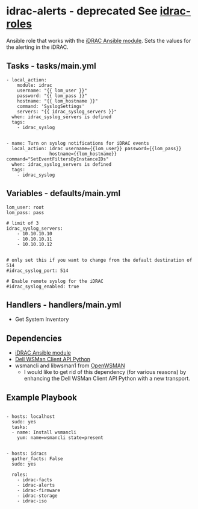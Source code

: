 # idrac-alerts - deprecated See [idrac-roles](https://github.com/hbeatty/idrac-roles)
Ansible role that works with the [iDRAC Ansible module](https://github.com/hbeatty/iDRAC-Ansible-module). Sets the values for the alerting in the iDRAC.

## Tasks - tasks/main.yml

```
- local_action: 
    module: idrac
    username: "{{ lom_user }}"
    password: "{{ lom_pass }}"
    hostname: "{{ lom_hostname }}"
    command: 'SyslogSettings'
    servers: "{{ idrac_syslog_servers }}"
  when: idrac_syslog_servers is defined
  tags:
    - idrac_syslog


- name: Turn on syslog notifications for iDRAC events
  local_action: idrac username={{lom_user}} password={{lom_pass}}
                hostname={{lom_hostname}} command="SetEventFiltersByInstanceIDs"
  when: idrac_syslog_servers is defined
  tags:
    - idrac_syslog
```

## Variables - defaults/main.yml

```
lom_user: root
lom_pass: pass

# limit of 3
idrac_syslog_servers:
    - 10.10.10.10
    - 10.10.10.11
    - 10.10.10.12


# only set this if you want to change from the default destination of 514
#idrac_syslog_port: 514

# Enable remote syslog for the iDRAC
#idrac_syslog_enabled: true
```

## Handlers - handlers/main.yml

* Get System Inventory

## Dependencies

* [iDRAC Ansible module](https://github.com/hbeatty/iDRAC-Ansible-module)
* [Dell WSMan Client API Python](https://github.com/hbeatty/dell-wsman-client-api-python)
* wsmancli and libwsman1 from [OpenWSMAN](https://openwsman.github.io/)
  * I would like to get rid of this dependency (for various reasons) by enhancing the Dell WSMan Client API Python with a new transport.

## Example Playbook

```

- hosts: localhost
  sudo: yes
  tasks:
  - name: Install wsmancli
    yum: name=wsmancli state=present


- hosts: idracs
  gather_facts: False
  sudo: yes

  roles:
    - idrac-facts
    - idrac-alerts
    - idrac-firmware
    - idrac-storage
    - idrac-iso
```
